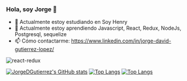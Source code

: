 ### Hola, soy Jorge 👋

    

- 🔭 Actualmente estoy estudiando en Soy Henry
- 🌱 Actualmente estoy aprendiendo Javascript, React, Redux, NodeJs, Postgresql, sequelize                    
- 📫 Cómo contactarme: https://www.linkedin.com/in/jorge-david-gutierrez-lopez/



![react-redux](https://user-images.githubusercontent.com/83549945/128263708-8a2faa4e-9f2a-4e0a-b7a8-d4151a93339f.jpg)

[![JorgeDGutierrez's GitHub stats](https://github-readme-stats.vercel.app/api?username=JorgeDGutierrez)](https://github.com/JorgeDGutierrez/github-readme-stats)
[![Top Langs](https://github-readme-stats.vercel.app/api/top-langs/?username=JorgeDGutierrez&exclude_repo=github-readme-stats,anuraghazra.github.io)](https://github.com/JorgeDGutierrez/github-readme-stats)
[![Top Langs](https://github-readme-stats.vercel.app/api/top-langs/?username=JorgeDGutierrez)](https://github.com/JorgeDGutierrez/github-readme-stats)


